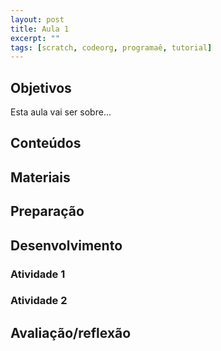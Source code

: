 ```yaml
---
layout: post
title: Aula 1
excerpt: ""
tags: [scratch, codeorg, programaê, tutorial]
---
```


## Objetivos

Esta aula vai ser sobre...


## Conteúdos

## Materiais

## Preparação

## Desenvolvimento

### Atividade 1

### Atividade 2

## Avaliação/reflexão
